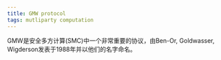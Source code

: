 ```yaml
---
title: GMW protocol
tags: mutliparty computation
---
```


GMW是安全多方计算(SMC)中一个非常重要的协议，由Ben-Or, Goldwasser, Wigderson发表于1988年并以他们的名字命名。

